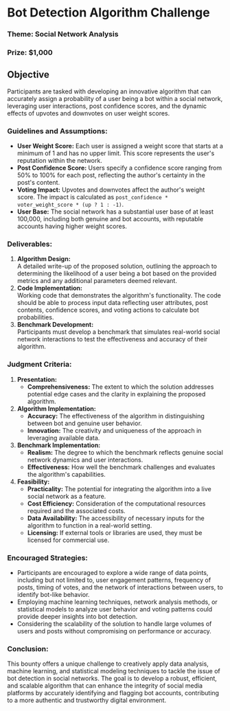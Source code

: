 # Bot Detection Algorithm Challenge
### Theme: Social Network Analysis
### Prize: $1,000

## Objective 
Participants are tasked with developing an innovative algorithm that can accurately assign a probability of a user being a bot within a social network, leveraging user interactions, post confidence scores, and the dynamic effects of upvotes and downvotes on user weight scores.

### Guidelines and Assumptions:

- **User Weight Score:** Each user is assigned a weight score that starts at a minimum of 1 and has no upper limit. This score represents the user's reputation within the network.
- **Post Confidence Score:** Users specify a confidence score ranging from 50% to 100% for each post, reflecting the author's certainty in the post's content.
- **Voting Impact:** Upvotes and downvotes affect the author's weight score. The impact is calculated as `post_confidence * voter_weight_score * (up ? 1 : -1)`.
- **User Base:** The social network has a substantial user base of at least 100,000, including both genuine and bot accounts, with reputable accounts having higher weight scores.

### Deliverables:

1. **Algorithm Design:**  
   A detailed write-up of the proposed solution, outlining the approach to determining the likelihood of a user being a bot based on the provided metrics and any additional parameters deemed relevant.
2. **Code Implementation:**  
   Working code that demonstrates the algorithm's functionality. The code should be able to process input data reflecting user attributes, post contents, confidence scores, and voting actions to calculate bot probabilities.
3. **Benchmark Development:**  
   Participants must develop a benchmark that simulates real-world social network interactions to test the effectiveness and accuracy of their algorithm.

### Judgment Criteria:

1. **Presentation:**  
    - **Comprehensiveness:** The extent to which the solution addresses potential edge cases and the clarity in explaining the proposed algorithm.
2. **Algorithm Implementation:**  
    - **Accuracy:** The effectiveness of the algorithm in distinguishing between bot and genuine user behavior.
    - **Innovation:** The creativity and uniqueness of the approach in leveraging available data.
3. **Benchmark Implementation:**  
    - **Realism:** The degree to which the benchmark reflects genuine social network dynamics and user interactions.
    - **Effectiveness:** How well the benchmark challenges and evaluates the algorithm's capabilities.
4. **Feasibility:**  
    - **Practicality:** The potential for integrating the algorithm into a live social network as a feature.
    - **Cost Efficiency:** Consideration of the computational resources required and the associated costs.
    - **Data Availability:** The accessibility of necessary inputs for the algorithm to function in a real-world setting.
    - **Licensing:** If external tools or libraries are used, they must be licensed for commercial use.

### Encouraged Strategies:

- Participants are encouraged to explore a wide range of data points, including but not limited to, user engagement patterns, frequency of posts, timing of votes, and the network of interactions between users, to identify bot-like behavior.
- Employing machine learning techniques, network analysis methods, or statistical models to analyze user behavior and voting patterns could provide deeper insights into bot detection.
- Considering the scalability of the solution to handle large volumes of users and posts without compromising on performance or accuracy.


### Conclusion:

This bounty offers a unique challenge to creatively apply data analysis, machine learning, and statistical modeling techniques to tackle the issue of bot detection in social networks. The goal is to develop a robust, efficient, and scalable algorithm that can enhance the integrity of social media platforms by accurately identifying and flagging bot accounts, contributing to a more authentic and trustworthy digital environment.
